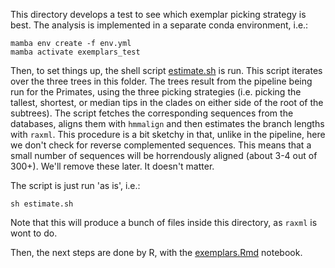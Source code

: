 This directory develops a test to see which exemplar picking strategy is best. The analysis
is implemented in a separate conda environment, i.e.:

```{bash}
mamba env create -f env.yml
mamba activate exemplars_test
```

Then, to set things up, the shell script [estimate.sh](estimate.sh) is run. This script
iterates over the three trees in this folder. The trees result from the pipeline being
run for the Primates, using the three picking strategies (i.e. picking the tallest, shortest,
or median tips in the clades on either side of the root of the subtrees). The script fetches
the corresponding sequences from the databases, aligns them with `hmmalign` and then estimates
the branch lengths with `raxml`. This procedure is a bit sketchy in that, unlike in the 
pipeline, here we don't check for reverse complemented sequences. This means that a small 
number of sequences will be horrendously aligned (about 3-4 out of 300+). We'll remove these
later. It doesn't matter.

The script is just run 'as is', i.e.:

```{bash}
sh estimate.sh
```

Note that this will produce a bunch of files inside this directory, as `raxml` is wont to do.

Then, the next steps are done by R, with the [exemplars.Rmd](exemplars.Rmd) notebook.
